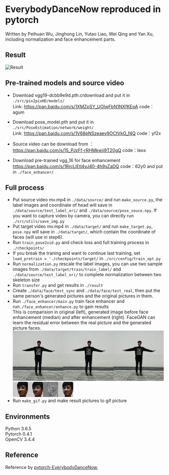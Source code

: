 # EverybodyDanceNow reproduced in pytorch

Written by Peihuan Wu, Jinghong Lin, Yutao Liao, Wei Qing and Yan Xu, including normalization and face enhancement parts.

## Result
![Result](/result/output.gif)

## Pre-trained models and source video
* Download vgg19-dcbb9e9d.pth.crdownload and put it in `./src/pix2pixHD/models/`  <br>Link: https://pan.baidu.com/s/1XMZpSY_UOIwFbN1NXfKEpA   code：agum 

* Download pose_model.pth and put it in `./src/PoseEstimation/network/weight/`   <br>Link: https://pan.baidu.com/s/1V68pNSzeaey9OCtVkO_f4Q   code：yf2x 

* Source video can be download from ：https://pan.baidu.com/s/15_PJzFf-rRHMkwji9T20gQ  code：leos 

* Download pre-trained vgg_16 for face enhancement https://pan.baidu.com/s/1RrcLjEtl4yJ40-4h9sZaDQ  code：62y0 and put in `./face_enhancer/`

## Full process
* Put source video mv.mp4 in `./data/source/` and run `make_source.py`, the label images and coordinate of head will save in `./data/source/test_label_ori/` and `./data/source/pose_souce.npy`. If you want to capture video by camera, you can directly run `./src/utils/save_img.py`
* Put target video mv.mp4 in `./data/target/` and run `make_target.py`, `pose.npy` will save in `./data/target/`, which contain the coordinate of faces (will use in step6).
* Run `train_pose2vid.py` and check loss and full training process in `./checkpoints/`
* If you break the traning and want to continue last training, set `load_pretrain = './checkpoints/target/` in `./src/config/train_opt.py`
* Run `normalization.py` rescale the label images, you can use two sample images from `./data/target/train/train_label/` and `./data/source/test_label_ori/` to complete normalization between two skeleton size
* Run `transfer.py` and get results in `./result`
* Create `./data/face/test_sync` and `./data/face/test_real`, then put the same person's generated pictures and the original pictures in them.
* Run `./face_enhancer/main.py` train face enhancer and run`./face_enhancer/enhance.py` to gain results <br>
This is comparision in original (left), generated image before face enhancement (median) and after enhancement (right). FaceGAN can learn the residual error between the real picture and the generated picture faces.
![](/result/37500_enhanced_full.png)
![](/result/37500_enhanced_head.png)
* Run `make_gif.py` and make result pictures to gif picture

## Environments
Python 3.6.5 <br>
Pytorch 0.4.1  <br>
OpenCV 3.4.4  <br>

## Reference
Reference by [pytorch-EverybodyDanceNow](https://github.com/nyoki-mtl/pytorch-EverybodyDanceNow),
